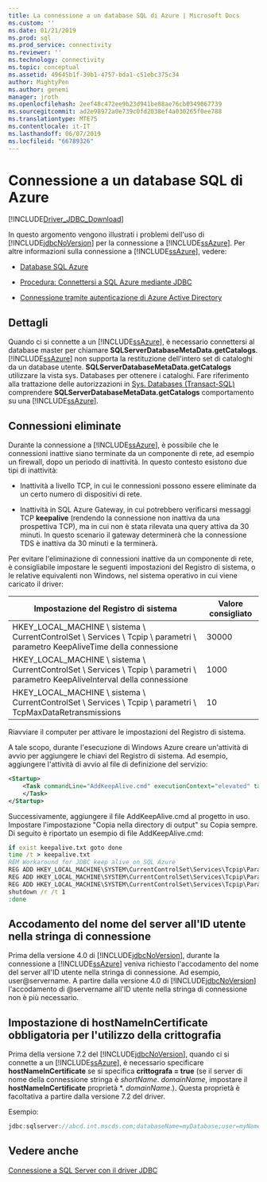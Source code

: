 ```yaml
---
title: La connessione a un database SQL di Azure | Microsoft Docs
ms.custom: ''
ms.date: 01/21/2019
ms.prod: sql
ms.prod_service: connectivity
ms.reviewer: ''
ms.technology: connectivity
ms.topic: conceptual
ms.assetid: 49645b1f-39b1-4757-bda1-c51ebc375c34
author: MightyPen
ms.author: genemi
manager: jroth
ms.openlocfilehash: 2eef48c472ee9b23d941be88ae76cb0349067739
ms.sourcegitcommit: ad2e98972a0e739c0fd2038ef4a030265f0ee788
ms.translationtype: MTE75
ms.contentlocale: it-IT
ms.lasthandoff: 06/07/2019
ms.locfileid: "66789326"
---
```

# <a name="connecting-to-an-azure-sql-database"></a>Connessione a un database SQL di Azure

[!INCLUDE[Driver_JDBC_Download](../../includes/driver_jdbc_download.md)]

In questo argomento vengono illustrati i problemi dell'uso di [!INCLUDE[jdbcNoVersion](../../includes/jdbcnoversion_md.md)] per la connessione a [!INCLUDE[ssAzure](../../includes/ssazure_md.md)]. Per altre informazioni sulla connessione a [!INCLUDE[ssAzure](../../includes/ssazure_md.md)], vedere:  
  
- [Database SQL Azure](https://docs.microsoft.com/azure/sql-database/sql-database-technical-overview)  
  
- [Procedura: Connettersi a SQL Azure mediante JDBC](https://docs.microsoft.com/azure/sql-database/sql-database-connect-query-java)  

- [Connessione tramite autenticazione di Azure Active Directory](../../connect/jdbc/connecting-using-azure-active-directory-authentication.md)  
  
## <a name="details"></a>Dettagli

Quando ci si connette a un [!INCLUDE[ssAzure](../../includes/ssazure_md.md)], è necessario connettersi al database master per chiamare **SQLServerDatabaseMetaData.getCatalogs**.  
[!INCLUDE[ssAzure](../../includes/ssazure_md.md)] non supporta la restituzione dell'intero set di cataloghi da un database utente. **SQLServerDatabaseMetaData.getCatalogs** utilizzare la vista sys. Databases per ottenere i cataloghi. Fare riferimento alla trattazione delle autorizzazioni in [Sys. Databases (Transact-SQL)](../../relational-databases/system-catalog-views/sys-databases-transact-sql.md) comprendere **SQLServerDatabaseMetaData.getCatalogs** comportamento su una [!INCLUDE[ssAzure](../../includes/ssazure_md.md)].  
  
## <a name="connections-dropped"></a>Connessioni eliminate

Durante la connessione a [!INCLUDE[ssAzure](../../includes/ssazure_md.md)], è possibile che le connessioni inattive siano terminate da un componente di rete, ad esempio un firewall, dopo un periodo di inattività. In questo contesto esistono due tipi di inattività:  

- Inattività a livello TCP, in cui le connessioni possono essere eliminate da un certo numero di dispositivi di rete.  

- Inattività in SQL Azure Gateway, in cui potrebbero verificarsi messaggi TCP **keepalive** (rendendo la connessione non inattiva da una prospettiva TCP), ma in cui non è stata rilevata una query attiva da 30 minuti. In questo scenario il gateway determinerà che la connessione TDS è inattiva da 30 minuti e la terminerà.  
  
Per evitare l'eliminazione di connessioni inattive da un componente di rete, è consigliabile impostare le seguenti impostazioni del Registro di sistema, o le relative equivalenti non Windows, nel sistema operativo in cui viene caricato il driver:  
  
|Impostazione del Registro di sistema|Valore consigliato|  
|----------------------|-----------------------|  
|HKEY_LOCAL_MACHINE \ sistema \ CurrentControlSet \ Services \ Tcpip \ parametri \ parametro KeepAliveTime della connessione|30000|  
|HKEY_LOCAL_MACHINE \ sistema \ CurrentControlSet \ Services \ Tcpip \ parametri \ parametro KeepAliveInterval della connessione|1000|  
|HKEY_LOCAL_MACHINE \ sistema \ CurrentControlSet \ Services \ Tcpip \ parametri \ TcpMaxDataRetransmissions|10|  
  
Riavviare il computer per attivare le impostazioni del Registro di sistema.  

A tale scopo, durante l'esecuzione di Windows Azure creare un'attività di avvio per aggiungere le chiavi del Registro di sistema.  Ad esempio, aggiungere l'attività di avvio al file di definizione del servizio:  

```xml
<Startup>  
    <Task commandLine="AddKeepAlive.cmd" executionContext="elevated" taskType="simple">  
    </Task>  
</Startup>  
```

Successivamente, aggiungere il file AddKeepAlive.cmd al progetto in uso. Impostare l'impostazione "Copia nella directory di output" su Copia sempre. Di seguito è riportato un esempio di file AddKeepAlive.cmd:  

```bat
if exist keepalive.txt goto done  
time /t > keepalive.txt  
REM Workaround for JDBC keep alive on SQL Azure  
REG ADD HKEY_LOCAL_MACHINE\SYSTEM\CurrentControlSet\Services\Tcpip\Parameters /v KeepAliveTime /t REG_DWORD /d 30000 >> keepalive.txt  
REG ADD HKEY_LOCAL_MACHINE\SYSTEM\CurrentControlSet\Services\Tcpip\Parameters /v KeepAliveInterval /t REG_DWORD /d 1000 >> keepalive.txt  
REG ADD HKEY_LOCAL_MACHINE\SYSTEM\CurrentControlSet\Services\Tcpip\Parameters /v TcpMaxDataRetransmissions /t REG_DWORD /d 10 >> keepalive.txt  
shutdown /r /t 1  
:done  
```

## <a name="appending-the-server-name-to-the-userid-in-the-connection-string"></a>Accodamento del nome del server all'ID utente nella stringa di connessione  

Prima della versione 4.0 di [!INCLUDE[jdbcNoVersion](../../includes/jdbcnoversion_md.md)], durante la connessione a [!INCLUDE[ssAzure](../../includes/ssazure_md.md)] veniva richiesto l'accodamento del nome del server all'ID utente nella stringa di connessione. Ad esempio, user@servername. A partire dalla versione 4.0 di [!INCLUDE[jdbcNoVersion](../../includes/jdbcnoversion_md.md)] l'accodamento di @servername all'ID utente nella stringa di connessione non è più necessario.  

## <a name="using-encryption-requires-setting-hostnameincertificate"></a>Impostazione di hostNameInCertificate obbligatoria per l'utilizzo della crittografia

Prima della versione 7.2 del [!INCLUDE[jdbcNoVersion](../../includes/jdbcnoversion_md.md)], quando ci si connette a un [!INCLUDE[ssAzure](../../includes/ssazure_md.md)], è necessario specificare **hostNameInCertificate** se si specifica **crittografa = true** (se il server di nome della connessione stringa è *shortName*. *domainName*, impostare il **hostNameInCertificate** proprietà \*. *domainName*.). Questa proprietà è facoltativa a partire dalla versione 7.2 del driver.

Esempio:

```java
jdbc:sqlserver://abcd.int.mscds.com;databaseName=myDatabase;user=myName;password=myPassword;encrypt=true;hostNameInCertificate=*.int.mscds.com;
```

## <a name="see-also"></a>Vedere anche

[Connessione a SQL Server con il driver JDBC](../../connect/jdbc/connecting-to-sql-server-with-the-jdbc-driver.md)  
